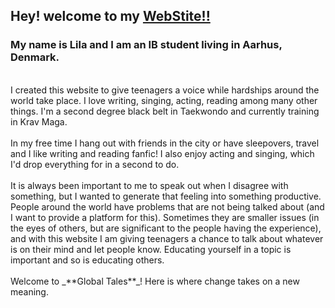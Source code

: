 <!-- {
	title: "About Me",
	description: "Learn the beginnings of data pack development in Minecraft - using commands and functions to add custom behavior from scratch!",
	published: '2022-06-14T21:12:03.284Z',
	edited: '2023-09-27',
	tags: ["minecraft", "gamedev"],
	license: 'cc-by-nc-sa-4',
	collection: "minecraft-data-packs",
	order: 1
} -->

## Hey! welcome to my **[WebStite!!](/)**

### My name is Lila and I am an IB student living in Aarhus, Denmark.
<br/>
I created this website to give teenagers a voice while hardships around the world take place.  I love writing, singing, acting, reading among many other things.  I'm a second degree black belt in Taekwondo and currently training in Krav Maga. 
<br />


<br/>
In my free time I hang out with friends in the city or have sleepovers, travel and I like writing and reading fanfic!  I also enjoy acting and singing, which I'd drop everything for in a second to do.
<br/>


<br/>
It is always been important to me to speak out when I disagree with something, but I wanted to generate that feeling into something productive.  People around the world have problems that are not being talked about (and I want to provide a platform for this).  Sometimes they are smaller issues (in the eyes of others, but are significant to the people having the experience), and with this website I am giving teenagers a chance to talk about whatever is on their mind and let people know.  Educating yourself in a topic is important and so is educating others.  
<br/>

<br/>
Welcome to _**Global Tales**_!  Here is where change takes on a new meaning.



